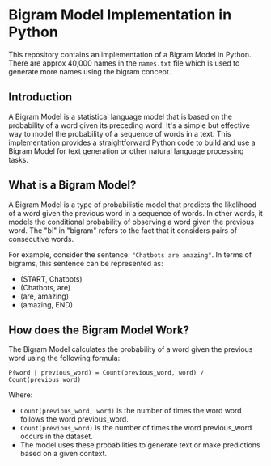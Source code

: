 # Bigram Model Implementation in Python

This repository contains an implementation of a Bigram Model in Python. There are approx 40,000 names in the `names.txt` file which is used to generate more names using the bigram concept.

## Introduction
A Bigram Model is a statistical language model that is based on the probability of a word given its preceding word. It's a simple but effective way to model the probability of a sequence of words in a text. This implementation provides a straightforward Python code to build and use a Bigram Model for text generation or other natural language processing tasks.

## What is a Bigram Model?
A Bigram Model is a type of probabilistic model that predicts the likelihood of a word given the previous word in a sequence of words. In other words, it models the conditional probability of observing a word given the previous word. The "bi" in "bigram" refers to the fact that it considers pairs of consecutive words.

For example, consider the sentence: `"Chatbots are amazing"`. In terms of bigrams, this sentence can be represented as:

* (START, Chatbots)
* (Chatbots, are)
* (are, amazing)
* (amazing, END)

## How does the Bigram Model Work?
The Bigram Model calculates the probability of a word given the previous word using the following formula:

```
P(word | previous_word) = Count(previous_word, word) / Count(previous_word)
```

Where:

* `Count(previous_word, word)` is the number of times the word word follows the word previous_word.
* `Count(previous_word)` is the number of times the word previous_word occurs in the dataset.
* The model uses these probabilities to generate text or make predictions based on a given context.
